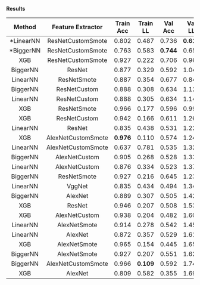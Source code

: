 **Results**

| Method             | Feature Extractor  | Train Acc | Train LL  |  Val Acc  |   Val LL  |  Test Acc |  Test LL  |   Score   |   Cmp LL   |
| :----------------: | :----------------: | :-------: | :-------: | :-------: | :-------: | :-------: | :-------: | :-------: | :--------: |
| *LinearNN          | ResNetCustomSmote  |   0.802   |   0.487   |   0.736   | **0.617** |   0.757   |   0.590   | **0.603** |   0.6831   |
| *BiggerNN          | ResNetCustomSmote  |   0.763   |   0.583   | **0.744** |   0.652   |   0.716   |   0.688   |   0.670   |   0.6520   |
| XGB                | ResNetCustomSmote  |   0.927   |   0.222   |   0.706   |   0.962   |   0.819   |   0.479   |   0.720   |      -     |
| BiggerNN           | ResNet             |   0.877   |   0.329   |   0.592   |   1.047   |   0.831   |   0.437   |   0.742   |   0.5517   |
| LinearNN           | ResNetSmote        |   0.887   |   0.354   |   0.677   |   0.848   |   0.759   |   0.638   |   0.743   |      -     |
| BiggerNN           | ResNetCustom       |   0.888   |   0.308   |   0.634   |   1.129   |   0.847   |   0.402   |   0.765   |   0.5659   |
| LinearNN           | ResNetCustom       |   0.888   |   0.305   |   0.634   |   1.147   |   0.851   | **0.400** |   0.774   | **0.5510** |
| XGB                | ResNetSmote        |   0.966   |   0.177   |   0.596   |   0.998   |   0.778   |   0.557   |   0.778   |      -     |
| XGB                | ResNetCustom       |   0.942   |   0.166   |   0.611   |   1.262   | **0.852** |   0.402   |   0.832   |   0.5779   |
| LinearNN           | ResNet             |   0.835   |   0.438   |   0.531   |   1.222   |   0.820   |   0.465   |   0.843   |      -     |
| XGB                | AlexNetCustomSmote | **0.976** |   0.110   |   0.574   |   1.245   |   0.814   |   0.492   |   0.868   |      -     |
| LinearNN           | AlexNetCustomSmote |   0.637   |   0.781   |   0.535   |   1.323   |   0.842   |   0.435   |   0.879   |      -     |
| BiggerNN           | AlexNetCustom      |   0.905   |   0.268   |   0.528   |   1.336   |   0.836   |   0.441   |   0.889   |      -     |
| LinearNN           | AlexNetCustom      |   0.876   |   0.334   |   0.523   |   1.375   |   0.842   |   0.433   |   0.904   |      -     |
| BiggerNN           | ResNetSmote        |   0.927   |   0.216   |   0.645   |   1.230   |   0.793   |   0.582   |   0.906   |      -     |
| LinearNN           | VggNet             |   0.835   |   0.434   |   0.494   |   1.345   |   0.795   |   0.525   |   0.935   |      -     |
| BiggerNN           | AlexNet            |   0.889   |   0.307   |   0.505   |   1.421   |   0.823   |   0.484   |   0.952   |      -     |
| XGB                | ResNet             |   0.946   |   0.207   |   0.508   |   1.535   |   0.806   |   0.491   |   1.013   |      -     |
| XGB                | AlexNetCustom      |   0.938   |   0.204   |   0.482   |   1.601   |   0.829   |   0.471   |   1.036   |      -     |
| LinearNN           | AlexNetSmote       |   0.914   |   0.278   |   0.542   |   1.455   |   0.768   |   0.625   |   1.040   |      -     |
| LinearNN           | AlexNet            |   0.872   |   0.357   |   0.529   |   1.615   |   0.793   |   0.552   |   1.083   |      -     |
| XGB                | AlexNetSmote       |   0.965   |   0.154   |   0.445   |   1.654   |   0.774   |   0.582   |   1.118   |      -     |
| BiggerNN           | AlexNetSmote       |   0.927   |   0.207   |   0.551   |   1.624   |   0.770   |   0.631   |   1.127   |      -     |
| BiggerNN           | AlexNetCustomSmote |   0.966   | **0.109** |   0.592   |   1.740   |   0.802   |   0.619   |   1.179   |      -     |
| XGB                | AlexNet            |   0.809   |   0.582   |   0.355   |   1.697   |   0.736   |   0.719   |   1.208   |      -     |
